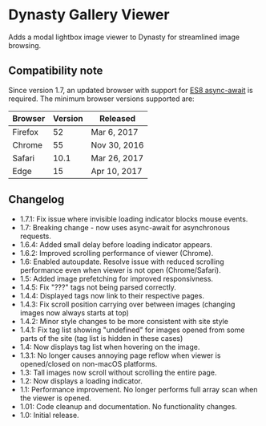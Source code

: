 # Dynasty Gallery Viewer

Adds a modal lightbox image viewer to Dynasty for streamlined image browsing.

## Compatibility note
Since version 1.7, an updated browser with support for [ES8 async-await](https://caniuse.com/#feat=async-functions) is required. The minimum browser versions supported are:

| Browser | Version | Released |
|----|----|----|
| Firefox | 52 | Mar 6, 2017 |
| Chrome | 55 | Nov 30, 2016 |
| Safari | 10.1 | Mar 26, 2017 |
| Edge | 15 | Apr 10, 2017 |

## Changelog
* 1.7.1: Fix issue where invisible loading indicator blocks mouse events.
* 1.7: Breaking change - now uses async-await for asynchronous requests.
* 1.6.4: Added small delay before loading indicator appears.
* 1.6.2: Improved scrolling performance of viewer (Chrome).
* 1.6: Enabled autoupdate. Resolve issue with reduced scrolling performance even when viewer is not open (Chrome/Safari).
* 1.5: Added image prefetching for improved responsivness.
* 1.4.5: Fix "???" tags not being parsed correctly.
* 1.4.4: Displayed tags now link to their respective pages.
* 1.4.3: Fix scroll position carrying over between images (changing images now always starts at top)
* 1.4.2: Minor style changes to be more consistent with site style
* 1.4.1: Fix tag list showing "undefined" for images opened from some parts of the site (tag list is hidden in these cases)
* 1.4: Now displays tag list when hovering on the image.
* 1.3.1: No longer causes annoying page reflow when viewer is opened/closed on non-macOS platforms.
* 1.3: Tall images now scroll without scrolling the entire page.
* 1.2: Now displays a loading indicator.
* 1.1: Performance improvement. No longer performs full array scan when the viewer is opened.
* 1.01: Code cleanup and documentation. No functionality changes.
* 1.0: Initial release.